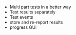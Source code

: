 - Multi part tests in a better way
- Test results separately
- Test events
- store and re-report results
- progress GUI
